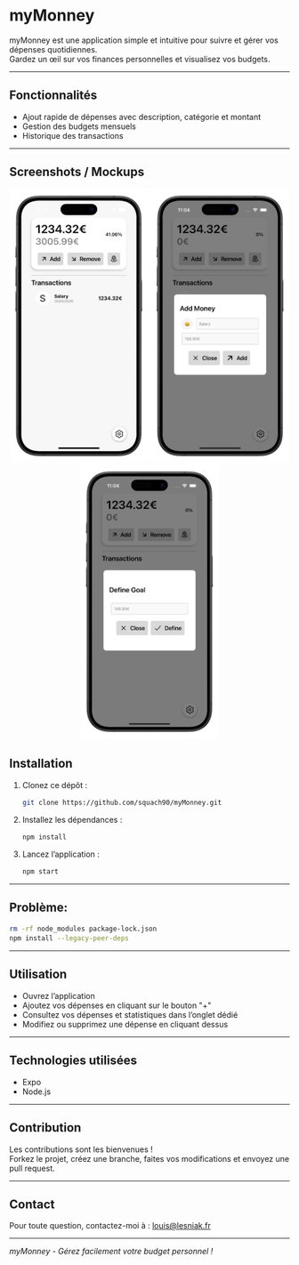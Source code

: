 # myMonney

myMonney est une application simple et intuitive pour suivre et gérer vos dépenses quotidiennes.  
Gardez un œil sur vos finances personnelles et visualisez vos budgets.

---

## Fonctionnalités

- Ajout rapide de dépenses avec description, catégorie et montant
- Gestion des budgets mensuels
- Historique des transactions

---

## Screenshots / Mockups

<p align="center">
  <img src="./mockups/main_screen.png" width="250" alt="Mockup écran principal" />
  <img src="./mockups/add_expense.png" width="250" alt="Mockup ajout dépense" />
  <img src="./mockups/add_goal.png" width="250" alt="Mockup ajout goal" />
</p>

## Installation

1. Clonez ce dépôt :

   ```bash
   git clone https://github.com/squach90/myMonney.git
   ```

2. Installez les dépendances :

   ```bash
   npm install
   ```

3. Lancez l’application :
   ```bash
   npm start
   ```

---

## Problème:
  ```bash
  rm -rf node_modules package-lock.json
  npm install --legacy-peer-deps
  ```

---

## Utilisation

- Ouvrez l’application
- Ajoutez vos dépenses en cliquant sur le bouton "+"
- Consultez vos dépenses et statistiques dans l’onglet dédié
- Modifiez ou supprimez une dépense en cliquant dessus

---

## Technologies utilisées

- Expo
- Node.js

---

## Contribution

Les contributions sont les bienvenues !  
Forkez le projet, créez une branche, faites vos modifications et envoyez une pull request.

---

## Contact

Pour toute question, contactez-moi à : louis@lesniak.fr

---

_myMonney - Gérez facilement votre budget personnel !_
